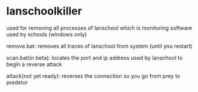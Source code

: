 # lanschoolkiller
used for removing all processes of lanschool which is monitoring software used by schools (windows only)

remove.bat: removes all traces of lanschool from system (until you restart)

scan.bat(in beta): locates the port and ip address used by lanschool to begin a reverse attack

attack(not yet ready): reverses the connection so you go from prey to predetor 

